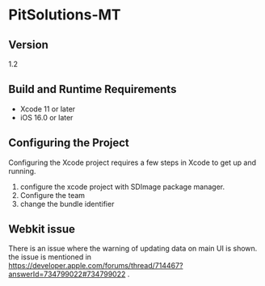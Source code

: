 # PitSolutions-MT
## Version

1.2

## Build and Runtime Requirements
+ Xcode 11 or later
+ iOS 16.0 or later

## Configuring the Project
Configuring the Xcode project requires a few steps in Xcode to get up and running.
1. configure the xcode project with SDImage package manager.
2. Configure the team
3. change the bundle identifier

## Webkit issue
There is an issue where the warning of updating data on main UI is shown. the issue is mentioned in
https://developer.apple.com/forums/thread/714467?answerId=734799022#734799022 . 
